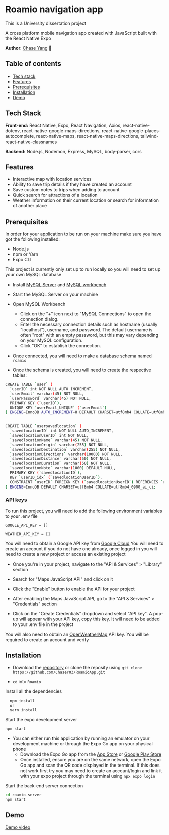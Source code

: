 # Roamio navigation app

This is a University dissertation project 

A cross platform mobile navigation app created with JavaScript built with the React Native Expo

**Author**: [Chase Yang](https://github.com/ChaseY03) :cowboy_hat_face:

## Table of contents
- [Tech stack](#tech-stack)
- [Features](#features)
- [Prerequisites](#prerequisites)
- [Installation](#installation)
- [Demo](#demo)

## Tech Stack

**Front-end:** React Native, Expo, React Navigation, Axios, react-native-dotenv, react-native-google-maps-directions, react-native-google-places-autocomplete, react-native-maps, react-native-maps-directions,  tailwind-react-native-classnames

**Backend:** Node.js, Nodemon, Express, MySQL, body-parser, cors


## Features

- Interactive map with location services
- Ability to save trip details if they have created an account
- Save custom notes to trips when adding to account
- Quick search for attractions of a location
- Weather information on their current location or search for information of another place


## Prerequisites
In order for your application to be run on your machine make sure you have got the following installed:

- Node.js
- npm or Yarn
- Expo CLI


This project is currently only set up to run locally so you will need to set up your own MySQL database

- Install [MySQL Server](https://dev.mysql.com/downloads/mysql/) and [MySQL workbench](https://dev.mysql.com/downloads/workbench/)

- Start the MySQL Server on your machine

- Open MySQL Workbench
    - Click on the "+" icon next to "MySQL Connections" to open the connection dialog.
    - Enter the necessary connection details such as hostname (usually "localhost"), username, and password. The default username is often "root" with an empty password, but this may vary depending on your MySQL configuration.
    - Click "OK" to establish the connection.

- Once connected, you will need to make a database schema named `roamio`

- Once the schema is created, you will need to create the respective tables:

```bash
CREATE TABLE `user` (
  `userID` int NOT NULL AUTO_INCREMENT,
  `userEmail` varchar(45) NOT NULL,
  `userPassword` varchar(45) NOT NULL,
  PRIMARY KEY (`userID`),
  UNIQUE KEY `userEmail_UNIQUE` (`userEmail`)
) ENGINE=InnoDB AUTO_INCREMENT=8 DEFAULT CHARSET=utf8mb4 COLLATE=utf8mb4_0900_ai_ci;


CREATE TABLE `usersavedlocation` (
  `savedlocationID` int NOT NULL AUTO_INCREMENT,
  `savedlocationUserID` int NOT NULL,
  `savedlocationName` varchar(45) NOT NULL,
  `savedlocationOrigin` varchar(255) NOT NULL,
  `savedlocationDestination` varchar(255) NOT NULL,
  `savedlocationDirections` varchar(10000) NOT NULL,
  `savedlocationDistance` varchar(50) NOT NULL,
  `savedlocationDuration` varchar(50) NOT NULL,
  `savedlocationNote` varchar(1000) DEFAULT NULL,
  PRIMARY KEY (`savedlocationID`),
  KEY `userID_idx` (`savedlocationUserID`),
  CONSTRAINT `userID` FOREIGN KEY (`savedlocationUserID`) REFERENCES `user` (`userID`)
) ENGINE=InnoDB DEFAULT CHARSET=utf8mb4 COLLATE=utf8mb4_0900_ai_ci;
```


### API keys
To run this project, you will need to add the following environment variables to your .env file

`GOOGLE_API_KEY = []`

`WEATHER_API_KEY = []`



You will need to obtain a Google API key from [Google Cloud](https://cloud.google.com/docs/authentication/api-keys)
You will need to create an account if you do not have one already, once logged in you will need to create a new project or access an existing project

- Once you're in your project, navigate to the "API & Services" > "Library" section

- Search for "Maps JavaScript API" and click on it

- Click the "Enable" button to enable the API for your project

- After enabling the Maps JavaScript API, go to the "API & Services" > "Credentials" section

- Click on the "Create Credentials" dropdown and select "API key". A pop-up will appear with your API key, copy this key. It will need to be added  to your .env file in the project


You will also need to obtain an [OpenWeatherMap](https://openweathermap.org/api) API key. You will be required to create an account and verify


## Installation

- Download the [repository](https://github.com/ChaseY03/RoamioApp) or clone the reposity using `git clone https://github.com/ChaseY03/RoamioApp.git`

- `cd` into `Roamio`

Install all the dependencies

```bash
  npm install
  or
  yarn install
```

Start the expo development server
```bash
npm start
```

- You can either run this application by running an emulator on your development machine or through the Expo Go app on your physical phone
    - Download the Expo Go app from the [App Store](https://apps.apple.com/app/apple-store/id982107779) or [Google Play Store](https://play.google.com/store/apps/details?id=host.exp.exponent)
    - Once installed, ensure you are on the same network, open the Expo Go app and scan the QR code displayed in the terminal. If this does not work first try you may need to create an account/login and link it with your expo project through the terminal using ```npx expo login```

Start the back-end server connection

```bash
cd roamio-server
npm start
```

## Demo

[Demo video](https://drive.google.com/file/d/1tP9ajjob-h9KeB7Er90XZe5XIwdlVUOa/view?usp=drive_link)
